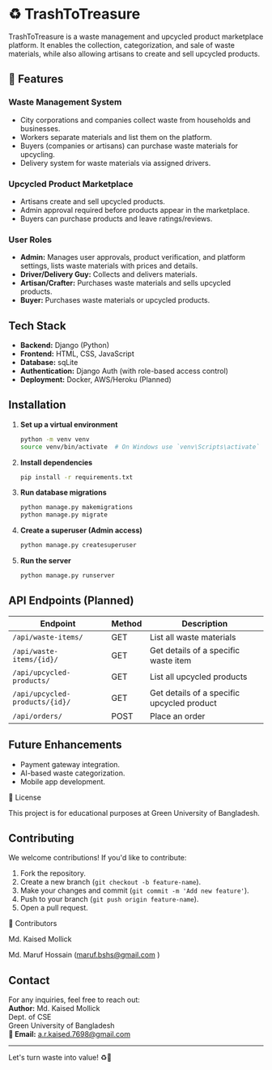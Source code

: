 # ♻️ TrashToTreasure

TrashToTreasure is a waste management and upcycled product marketplace platform. It enables the collection, categorization, and sale of waste materials, while also allowing artisans to create and sell upcycled products.

## 🌟 Features

### **Waste Management System**
- City corporations and companies collect waste from households and businesses.
- Workers separate materials and list them on the platform.
- Buyers (companies or artisans) can purchase waste materials for upcycling.
- Delivery system for waste materials via assigned drivers.

### **Upcycled Product Marketplace**
- Artisans create and sell upcycled products.
- Admin approval required before products appear in the marketplace.
- Buyers can purchase products and leave ratings/reviews.

### **User Roles**
- **Admin:** Manages user approvals, product verification, and platform settings, lists waste materials with prices and details.
- **Driver/Delivery Guy:** Collects and delivers materials.
- **Artisan/Crafter:** Purchases waste materials and sells upcycled products.
- **Buyer:** Purchases waste materials or upcycled products.

## Tech Stack
- **Backend:** Django (Python)
- **Frontend:** HTML, CSS, JavaScript
- **Database:** sqLite
- **Authentication:** Django Auth (with role-based access control)
- **Deployment:** Docker, AWS/Heroku (Planned)

## Installation



1. **Set up a virtual environment**
   ```sh
   python -m venv venv
   source venv/bin/activate  # On Windows use `venv\Scripts\activate`
   ```

2. **Install dependencies**
   ```sh
   pip install -r requirements.txt
   ```

3. **Run database migrations**
   ```sh
   python manage.py makemigrations
   python manage.py migrate
   ```

4. **Create a superuser (Admin access)**
   ```sh
   python manage.py createsuperuser
   ```

5. **Run the server**
   ```sh
   python manage.py runserver
   ```

## API Endpoints (Planned)
| Endpoint                     | Method | Description |
|------------------------------|--------|-------------|
| `/api/waste-items/`          | GET    | List all waste materials |
| `/api/waste-items/{id}/`     | GET    | Get details of a specific waste item |
| `/api/upcycled-products/`    | GET    | List all upcycled products |
| `/api/upcycled-products/{id}/` | GET  | Get details of a specific upcycled product |
| `/api/orders/`               | POST   | Place an order |

## Future Enhancements
- Payment gateway integration.
- AI-based waste categorization.
- Mobile app development.

📄 License

This project is for educational purposes at Green University of Bangladesh.

## Contributing
We welcome contributions! If you'd like to contribute:
1. Fork the repository.
2. Create a new branch (`git checkout -b feature-name`).
3. Make your changes and commit (`git commit -m 'Add new feature'`).
4. Push to your branch (`git push origin feature-name`).
5. Open a pull request.

🤝 Contributors

Md. Kaised Mollick

Md. Maruf Hossain (maruf.bshs@gmail.com )


## Contact
For any inquiries, feel free to reach out:       
**Author:** Md. Kaised Mollick   
Dept. of CSE   
Green University of Bangladesh   
**📧 Email:** a.r.kaised.7698@gmail.com   

---
Let's turn waste into value! ♻️🚀

